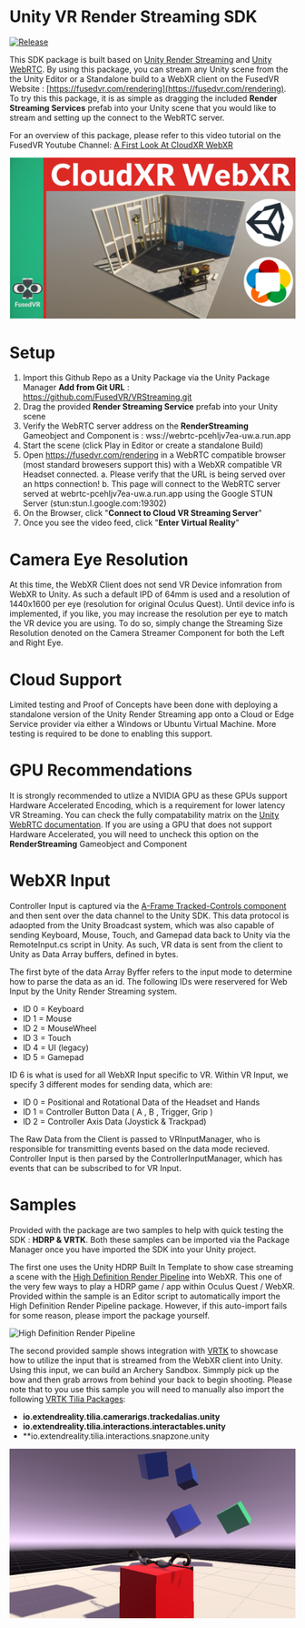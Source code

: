 # Unity VR Render Streaming SDK

[![Release](https://img.shields.io/github/v/release/FusedVR/VRStreaming)](https://github.com/FusedVR/VRStreaming/releases)

This SDK package is built based on [Unity Render Streaming](https://docs.unity3d.com/Packages/com.unity.renderstreaming@2.0/manual/index.html) and [Unity WebRTC](https://docs.unity3d.com/Packages/com.unity.webrtc@2.4/manual/index.html). By using this package, you can stream any Unity scene from the the Unity Editor or a Standalone build to a WebXR client on the FusedVR Website : [https://fusedvr.com/rendering](https://fusedvr.com/rendering). To try this this package, it is as simple as dragging the included **Render Streaming Services** prefab into your Unity scene that you would like to stream and setting up the connect to the WebRTC server. 

For an overview of this package, please refer to this video tutorial on the FusedVR Youtube Channel: [A First Look At CloudXR WebXR](https://youtu.be/cTd8VDqep1c)

[![CloudXR WebXR](https://github.com/FusedVR/VRStreaming/blob/VRTKSample/Images~/first-look.jpg)](https://youtu.be/cTd8VDqep1c)

# Setup

1. Import this Github Repo as a Unity Package via the Unity Package Manager **Add from Git URL** : https://github.com/FusedVR/VRStreaming.git
2. Drag the provided **Render Streaming Service** prefab into your Unity scene
3. Verify the WebRTC server address on the **RenderStreaming** Gameobject and Component is : wss://webrtc-pcehljv7ea-uw.a.run.app
4. Start the scene (click Play in Editor or create a standalone Build)
5. Open https://fusedvr.com/rendering in a WebRTC compatible browser (most standard browesers support this) with a WebXR compatible VR Headset connected.
  a. Please verify that the URL is being served over an https connection!
  b. This page will connect to the WebRTC server served at webrtc-pcehljv7ea-uw.a.run.app using the Google STUN Server (stun:stun.l.google.com:19302)
5. On the Browser, click "**Connect to Cloud VR Streaming Server**"
6. Once you see the video feed, click "**Enter Virtual Reality**"

# Camera Eye Resolution

At this time, the WebXR Client does not send VR Device infomration from WebXR to Unity. As such a default IPD of 64mm is used and a resolution of 1440x1600 per eye (resolution for original Oculus Quest). Until device info is implemented, if you like, you may increase the resolution per eye to match the VR device you are using. To do so, simply change the Streaming Size Resolution denoted on the Camera Streamer Component for both the Left and Right Eye.

# Cloud Support

Limited testing and Proof of Concepts have been done with deploying a standalone version of the Unity Render Streaming app onto a Cloud or Edge Service provider via either a Windows or Ubuntu Virtual Machine. More testing is required to be done to enabling this support. 

# GPU Recommendations

It is strongly recommended to utlize a NVIDIA GPU as these GPUs support Hardware Accelerated Encoding, which is a requirement for lower latency VR Streaming. You can check the fully compatability matrix on the [Unity WebRTC documentation](https://docs.unity3d.com/Packages/com.unity.webrtc@2.4/manual/index.html). If you are using a GPU that does not support Hardware Accelerated, you will need to uncheck this option on the **RenderStreaming** Gameobject and Component

# WebXR Input

Controller Input is captured via the [A-Frame Tracked-Controls component](https://aframe.io/docs/1.2.0/components/tracked-controls.html) and then sent over the data channel to the Unity SDK. This data protocol is adaopted from the Unity Broadcast system, which was also capable of sending Keyboard, Mouse, Touch, and Gamepad data back to Unity via the RemoteInput.cs script in Unity. As such, VR data is sent from the client to Unity as Data Array buffers, defined in bytes. 

The first byte of the data Array Byffer refers to the input mode to determine how to parse the data as an id. The following IDs were reservered for Web Input by the Unity Render Streaming system. 

- ID 0 = Keyboard
- ID 1 = Mouse
- ID 2 = MouseWheel
- ID 3 = Touch
- ID 4 = UI (legacy)
- ID 5 = Gamepad

ID 6 is what is used for all WebXR Input specific to VR. Within VR Input, we specify 3 different modes for sending data, which are:
- ID 0 = Positional and Rotational Data of the Headset and Hands
- ID 1 = Controller Button Data ( A , B , Trigger, Grip )
- ID 2 = Controller Axis Data (Joystick & Trackpad)

The Raw Data from the Client is passed to VRInputManager, who is responsible for transmitting events based on the data mode recieved. Controller Input is then parsed by the ControllerInputManager, which has events that can be subscribed to for VR Input. 

# Samples

Provided with the package are two samples to help with quick testing the SDK : **HDRP & VRTK**. Both these samples can be imported via the Package Manager once you have imported the SDK into your Unity project. 

The first one uses the Unity HDRP Built In Template to show case streaming a scene with the [High Definition Render Pipeline](https://docs.unity3d.com/Packages/com.unity.render-pipelines.high-definition@11.0/manual/index.html) into WebXR. This one of the very few ways to play a HDRP game / app within Oculus Quest / WebXR. Provided within the sample is an Editor script to automatically import the High Definition Render Pipeline package. However, if this auto-import fails for some reason, please import the package yourself. 

![High Definition Render Pipeline](https://github.com/FusedVR/VRStreaming/blob/VRTKSample/Images~/hdrpvr.png)

The second provided sample shows integration with [VRTK](https://www.vrtk.io/) to showcase how to utilize the input that is streamed from the WebXR client into Unity. Using this input, we can build an Archery Sandbox. Simmply pick up the bow and then grab arrows from behind your back to begin shooting. Please note that to you use this sample you will need to manually also import the following [VRTK Tilia Packages](https://www.vrtk.io/tilia.html):

- **io.extendreality.tilia.camerarigs.trackedalias.unity**
- **io.extendreality.tilia.interactions.interactables.unity**
- **io.extendreality.tilia.interactions.snapzone.unity

![VRTK Archery](https://github.com/FusedVR/VRStreaming/blob/VRTKSample/Images~/archery-sample.png)

